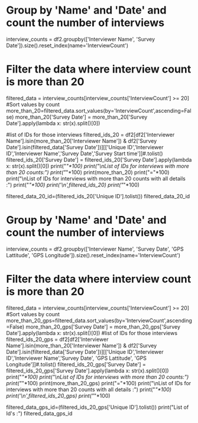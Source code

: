 # Group by 'Name' and 'Date' and count the number of interviews
interview_counts = df2.groupby(['Interviewer Name', 'Survey Date']).size().reset_index(name='InterviewCount')
# Filter the data where interview count is more than 20
filtered_data = interview_counts[interview_counts['InterviewCount'] >= 20]
#Sort values by count
more_than_20=filtered_data.sort_values(by='InterviewCount',ascending=False)
more_than_20['Survey Date'] = more_than_20['Survey Date'].apply(lambda x: str(x).split()[0])

#list of IDs for those interviews
filtered_ids_20 = df2[df2['Interviewer Name'].isin(more_than_20['Interviewer Name']) & df2['Survey Date'].isin(filtered_data['Survey Date'])][['Unique ID','Interviewer ID','Interviewer Name','Survey Date','Survey Start time']]#.tolist()
filtered_ids_20['Survey Date'] = filtered_ids_20['Survey Date'].apply(lambda x: str(x).split()[0])
print("_"*100)
print("\nList of IDs for interviews with more than 20 counts:")
print("_"*100)
print(more_than_20)
print("="*100)
print("\nList of IDs for interviews with more than 20 counts with all details :")
print("_"*100)
print('\n',filtered_ids_20)
print("_"*100)


filtered_data_20_id=(filtered_ids_20['Unique ID'].tolist())
filtered_data_20_id


















# Group by 'Name' and 'Date' and count the number of interviews
interview_counts = df2.groupby(['Interviewer Name', 'Survey Date', 'GPS Lattitude', 'GPS Longitude']).size().reset_index(name='InterviewCount')
# Filter the data where interview count is more than 20
filtered_data = interview_counts[interview_counts['InterviewCount'] >= 20]
#Sort values by count
more_than_20_gps=filtered_data.sort_values(by='InterviewCount',ascending=False)
more_than_20_gps['Survey Date'] = more_than_20_gps['Survey Date'].apply(lambda x: str(x).split()[0])
#list of IDs for those interviews
filtered_ids_20_gps = df2[df2['Interviewer Name'].isin(more_than_20['Interviewer Name']) & df2['Survey Date'].isin(filtered_data['Survey Date'])][['Unique ID','Interviewer ID','Interviewer Name','Survey Date', 'GPS Lattitude', 'GPS Longitude']]#.tolist()
filtered_ids_20_gps['Survey Date'] = filtered_ids_20_gps['Survey Date'].apply(lambda x: str(x).split()[0])
print("_"*100)
print("\nList of IDs for interviews with more than 20 counts:")
print("_"*100)
print(more_than_20_gps)
print("="*100)
print("\nList of IDs for interviews with more than 20 counts with all details :")
print("_"*100)
print('\n',filtered_ids_20_gps)
print("_"*100)


filtered_data_gps_id=(filtered_ids_20_gps['Unique ID'].tolist())
print("List of Id's :")
filtered_data_gps_id
